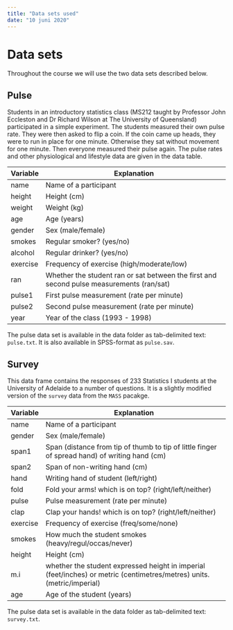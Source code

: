 ```yaml
---
title: "Data sets used"
date: "10 juni 2020"
---
```


# Data sets

Throughout the course we will use the two data sets described below.

## Pulse

Students in an introductory statistics class (MS212 taught by Professor John Eccleston and Dr Richard Wilson at The University of Queensland) participated in a simple experiment. The students measured their own pulse rate. They were then asked to flip a coin. If the coin came up heads, they were to run in place for one minute. Otherwise they sat without movement for one minute. Then everyone measured their pulse again. The pulse rates and other physiological and lifestyle data are given in the data table.

|Variable | Explanation |
|---|-----------------------------------------------------|
| name | Name of a participant |
| height	  |	Height (cm) |
| weight	  |	Weight (kg) |
| age	    |	Age (years) |
| gender	  |	Sex (male/female) |
| smokes	  |	Regular smoker? (yes/no) |
| alcohol	|	Regular drinker? (yes/no) |
| exercise	|	Frequency of exercise (high/moderate/low) |
| ran	    |	Whether the student ran or sat between the first and second pulse measurements (ran/sat) |
| pulse1  	|	First pulse measurement (rate per minute) |
| pulse2	  |	Second pulse measurement (rate per minute) |
| year		  | Year of the class (1993 - 1998) |

The pulse data set is available in the data folder as tab-delimited text: `pulse.txt`. It is also available in SPSS-format as `pulse.sav`.


## Survey

This data frame contains the responses of 233 Statistics I students at the University of Adelaide to a number of questions. It is a slightly modified version of the `survey` data from the `MASS` pacakge.

|Variable | Explanation |
|---|-----------------------------------------------------|
| name | Name of a participant  |
| gender	  |	Sex (male/female) |
| span1   | Span (distance from tip of thumb to tip of little finger of spread hand) of writing hand (cm) | 
| span2   | Span of non-writing hand (cm) | 
| hand  | Writing hand of student (left/right) |
| fold | Fold your arms! which is on top? (right/left/neither) |
| pulse  	|	Pulse measurement (rate per minute)|
| clap | Clap your hands! which is on top? (right/left/neither) |
| exercise	|	Frequency of exercise (freq/some/none)|
| smokes	  |	How much the student smokes (heavy/regul/occas/never)|
| height	  |	Height (cm) |
| m.i	  |	whether the student expressed height in imperial (feet/inches) or metric (centimetres/metres) units. (metric/imperial) |
| age	    |	Age of the student (years)|

The pulse data set is available in the data folder as tab-delimited text: `survey.txt`.
